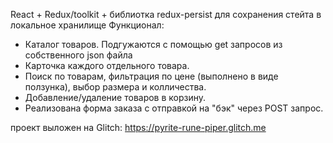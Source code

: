 React + Redux/toolkit + библиотка redux-persist для сохранения стейта в локальное хранилище
Функционал: 
- Каталог товаров. Подгужаются с помощью get запросов из собственного json файла
- Карточка каждого отдельного товара.
- Поиск по товарам, фильтрация по цене (выполнено в виде ползунка), выбор размера и колличества.
- Добавление/удаление товаров в корзину.
- Реализована форма заказа с отправкой на "бэк" через POST запрос.


проект выложен на Glitch: https://pyrite-rune-piper.glitch.me